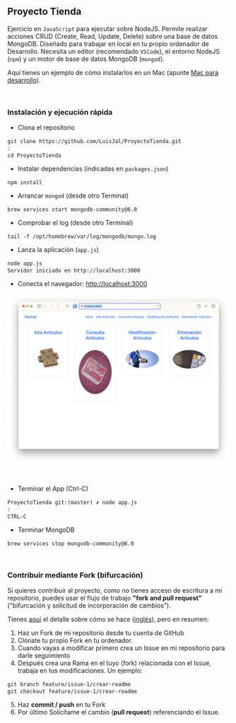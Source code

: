 ## Proyecto Tienda

Ejercicio en `JavaScript` para ejecutar sobre NodeJS. Permite realizar acciones CRUD (Create, Read, Update, Delete) sobre una base de datos MongoDB. Diseñado para trabajar en local en tu propio ordenador de Desarrollo. Necesita un editor (recomendado `VSCode`), el entorno NodeJS (`npm`) y un motor de base de datos MongoDB (`mongod`). 

Aquí tienes un ejemplo de cómo instalarlos en un Mac (apunte [Mac para desarrollo](https://www.luispa.com/desarrollo/2023/04/15/mac-desarrollo.html)).

<br/>

### Instalación y ejecución rápida

* Clona el repositorio 

```shell
git clone https://github.com/LuisJal/ProyectoTienda.git
:
cd ProyectoTienda
```

* Instalar dependencias (indicadas en `packages.json`)

```shell
npm install
```

* Arrancar `mongod` (desde otro Terminal)

```shell
brew services start mongodb-community@6.0
```

* Comprobar el log (desde otro Terminal)

```shell
tail -f /opt/homebrew/var/log/mongodb/mongo.log
```

* Lanza la aplicación (`app.js`)

```shell
node app.js
Servidor iniciado en http://localhost:3000
```

* Conecta el navegador: [http://localhost:3000](http://localhost:3000)

![Tienda](resources/browser-tienda.png?raw=true "Tienda")

<br/>

* Terminar el App (Ctrl-C)

```shell
ProyectoTienda git:(master) ✗ node app.js
:
CTRL-C
```

* Terminar MongoDB

```shell
brew services stop mongodb-community@6.0
```

<br/>

### Contribuir mediante Fork (bifurcación)

Si quieres contribuir al proyecto, como no tienes acceso de escritura a mi repositorio, puedes usar el flujo de trabajo **"fork and pull request"** ("bifurcación y solicitud de incorporación de cambios").

Tienes [aquí](https://docs.github.com/es/get-started/quickstart/contributing-to-projects) el detalle sobre cómo se hace ([inglés](https://docs.github.com/en/get-started/quickstart/contributing-to-projects)), pero en resumen: 

1. Haz un Fork de mi repositorio desde tu cuenta de GitHub
2. Clónate tu propio Fork en tu ordenador.
3. Cuando vayas a modificar primero crea un Issue en mi repositorio para darle seguimiento
4. Después crea una Rama en el tuyo (fork) relacionada con el Issue, trabaja en tus modificaciones. Un ejemplo:
```shell
git branch feature/issue-1/crear-readme
git checkout feature/issue-1/crear-readme
```
5. Haz **commit / push** en tu Fork
6. Por último Solicítame el cambio (**pull request**) referenciando el Issue.



